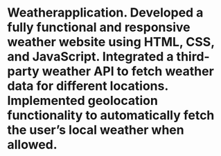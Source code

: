 # Weatherapplication. 	Developed a fully functional and responsive weather website using HTML, CSS, and JavaScript. Integrated a third-party weather API to fetch weather data for different locations. Implemented geolocation functionality to automatically fetch the user’s local weather when allowed.
